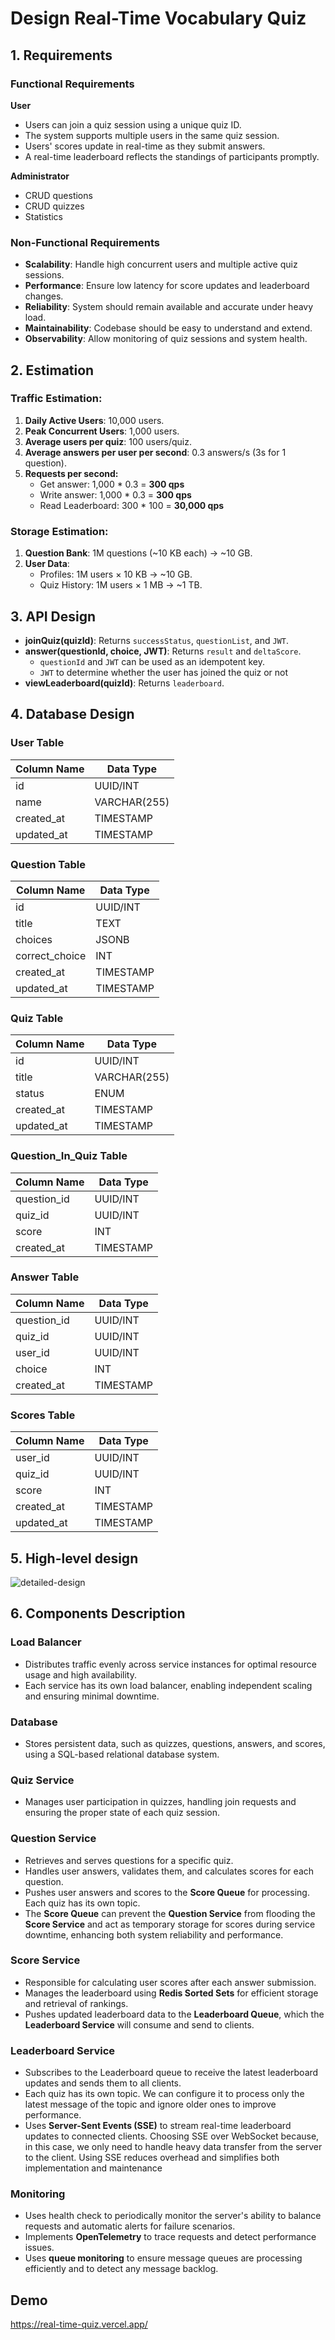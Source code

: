 # Design Real-Time Vocabulary Quiz

## **1. Requirements**

### **Functional Requirements**

**User**

- Users can join a quiz session using a unique quiz ID.
- The system supports multiple users in the same quiz session.
- Users' scores update in real-time as they submit answers.
- A real-time leaderboard reflects the standings of participants promptly.

**Administrator**

- CRUD questions
- CRUD quizzes
- Statistics

### **Non-Functional Requirements**

- **Scalability**: Handle high concurrent users and multiple active quiz sessions.
- **Performance**: Ensure low latency for score updates and leaderboard changes.
- **Reliability**: System should remain available and accurate under heavy load.
- **Maintainability**: Codebase should be easy to understand and extend.
- **Observability**: Allow monitoring of quiz sessions and system health.

## **2. Estimation**

### **Traffic Estimation:**

1. **Daily Active Users**: 10,000 users.
2. **Peak Concurrent Users**: 1,000 users.
3. **Average users per quiz**: 100 users/quiz.
4. **Average answers per user per second**: 0.3 answers/s (3s for 1 question).
5. **Requests per second:**
    - Get answer: 1,000 * 0.3 = **300 qps**
    - Write answer: 1,000 * 0.3 = **300 qps**
    - Read Leaderboard: 300 * 100 = **30,000 qps**

### **Storage Estimation:**

1. **Question Bank**: 1M questions (~10 KB each) → ~10 GB.
2. **User Data**:
    - Profiles: 1M users × 10 KB → ~10 GB.
    - Quiz History: 1M users × 1 MB → ~1 TB.

## 3. API Design

- **joinQuiz(quizId)**: Returns `successStatus`, `questionList`, and `JWT`.
- **answer(questionId, choice, JWT)**: Returns `result` and `deltaScore`.
    - `questionId` and `JWT` can be used as an idempotent key.
    - `JWT` to determine whether the user has joined the quiz or not
- **viewLeaderboard(quizId)**: Returns `leaderboard`.

## **4. Database Design**

### **User Table**

| **Column Name** | **Data Type** |
| --- | --- |
| id | UUID/INT |
| name | VARCHAR(255) |
| created_at | TIMESTAMP |
| updated_at | TIMESTAMP |

### **Question Table**

| **Column Name** | **Data Type** |
| --- | --- |
| id | UUID/INT |
| title | TEXT |
| choices | JSONB |
| correct_choice | INT |
| created_at | TIMESTAMP |
| updated_at | TIMESTAMP |

### **Quiz Table**

| **Column Name** | **Data Type** |
| --- | --- |
| id | UUID/INT |
| title | VARCHAR(255) |
| status | ENUM |
| created_at | TIMESTAMP |
| updated_at | TIMESTAMP |

### **Question_In_Quiz Table**

| **Column Name** | **Data Type** |
| --- | --- |
| question_id | UUID/INT |
| quiz_id | UUID/INT |
| score | INT |
| created_at | TIMESTAMP |

### **Answer Table**

| **Column Name** | **Data Type** |
| --- | --- |
| question_id | UUID/INT |
| quiz_id | UUID/INT |
| user_id | UUID/INT |
| choice | INT |
| created_at | TIMESTAMP |

### **Scores Table**

| **Column Name** | **Data Type** |
| --- | --- |
| user_id | UUID/INT |
| quiz_id | UUID/INT |
| score | INT |
| created_at | TIMESTAMP |
| updated_at | TIMESTAMP |

## 5. High-level design

![detailed-design](https://github.com/user-attachments/assets/fc62e116-340d-473e-8a68-4220dbb639c7)


## 6. Components Description

### **Load Balancer**

- Distributes traffic evenly across service instances for optimal resource usage and high availability.
- Each service has its own load balancer, enabling independent scaling and ensuring minimal downtime.

### **Database**

- Stores persistent data, such as quizzes, questions, answers, and scores, using a SQL-based relational database system.

### **Quiz Service**

- Manages user participation in quizzes, handling join requests and ensuring the proper state of each quiz session.

### **Question Service**

- Retrieves and serves questions for a specific quiz.
- Handles user answers, validates them, and calculates scores for each question.
- Pushes user answers and scores to the **Score Queue** for processing. Each quiz has its own topic.
- The **Score Queue** can prevent the **Question Service** from flooding the **Score Service** and act as temporary storage for scores during service downtime, enhancing both system reliability and performance.

### **Score Service**

- Responsible for calculating user scores after each answer submission.
- Manages the leaderboard using **Redis Sorted Sets** for efficient storage and retrieval of rankings.
- Pushes updated leaderboard data to the **Leaderboard Queue**, which the **Leaderboard Service** will consume and send to clients.

### **Leaderboard Service**

- Subscribes to the Leaderboard queue to receive the latest leaderboard updates and sends them to all clients.
- Each quiz has its own topic. We can configure it to process only the latest message of the topic and ignore older ones to improve performance.
- Uses **Server-Sent Events (SSE)** to stream real-time leaderboard updates to connected clients. Choosing SSE over WebSocket because, in this case, we only need to handle heavy data transfer from the server to the client. Using SSE reduces overhead and simplifies both implementation and maintenance

### **Monitoring**

- Uses health check to periodically monitor the server's ability to balance requests and automatic alerts for failure scenarios.
- Implements **OpenTelemetry** to trace requests and detect performance issues.
- Uses **queue monitoring** to ensure message queues are processing efficiently and to detect any message backlog.

## Demo
https://real-time-quiz.vercel.app/ 

